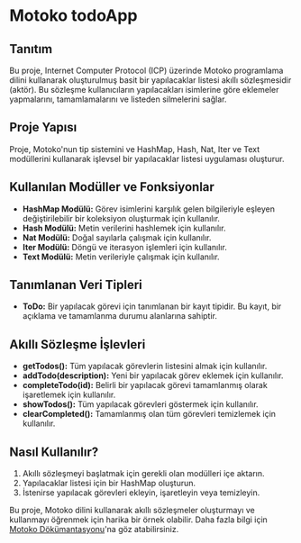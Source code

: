# Motoko todoApp

## Tanıtım

Bu proje, Internet Computer Protocol (ICP) üzerinde Motoko programlama dilini kullanarak oluşturulmuş basit bir yapılacaklar listesi akıllı sözleşmesidir (aktör). Bu sözleşme kullanıcıların yapılacakları isimlerine göre eklemeler yapmalarını, tamamlamalarını ve listeden silmelerini sağlar.

## Proje Yapısı

Proje, Motoko'nun tip sistemini ve HashMap, Hash, Nat, Iter ve Text modüllerini kullanarak işlevsel bir yapılacaklar listesi uygulaması oluşturur.

## Kullanılan Modüller ve Fonksiyonlar

- **HashMap Modülü:** Görev isimlerini karşılık gelen bilgileriyle eşleyen değiştirilebilir bir koleksiyon oluşturmak için kullanılır.
- **Hash Modülü:** Metin verilerini hashlemek için kullanılır.
- **Nat Modülü:** Doğal sayılarla çalışmak için kullanılır.
- **Iter Modülü:** Döngü ve iterasyon işlemleri için kullanılır.
- **Text Modülü:** Metin verileriyle çalışmak için kullanılır.

## Tanımlanan Veri Tipleri

- **ToDo:** Bir yapılacak görevi için tanımlanan bir kayıt tipidir. Bu kayıt, bir açıklama ve tamamlanma durumu alanlarına sahiptir.

## Akıllı Sözleşme İşlevleri

- **getTodos():** Tüm yapılacak görevlerin listesini almak için kullanılır.
- **addTodo(description):** Yeni bir yapılacak görev eklemek için kullanılır.
- **completeTodo(id):** Belirli bir yapılacak görevi tamamlanmış olarak işaretlemek için kullanılır.
- **showTodos():** Tüm yapılacak görevleri göstermek için kullanılır.
- **clearCompleted():** Tamamlanmış olan tüm görevleri temizlemek için kullanılır.

## Nasıl Kullanılır?

1. Akıllı sözleşmeyi başlatmak için gerekli olan modülleri içe aktarın.
2. Yapılacaklar listesi için bir HashMap oluşturun.
3. İstenirse yapılacak görevleri ekleyin, işaretleyin veya temizleyin.

Bu proje, Motoko dilini kullanarak akıllı sözleşmeler oluşturmayı ve kullanmayı öğrenmek için harika bir örnek olabilir. Daha fazla bilgi için [Motoko Dökümantasyonu](https://internetcomputer.org/docs/current/motoko/main/motoko)'na göz atabilirsiniz.
